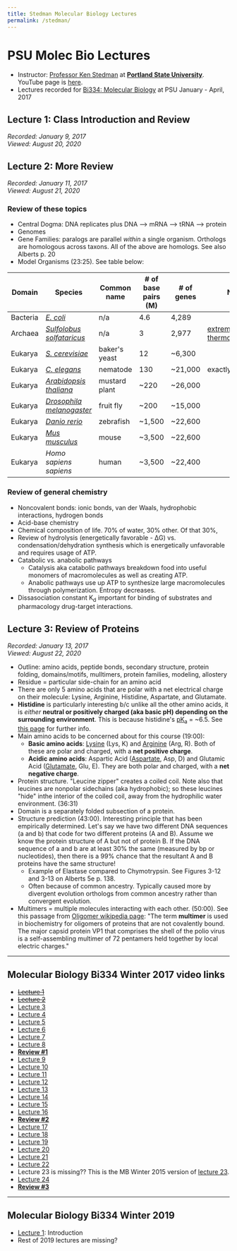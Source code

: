 ```yaml
---
title: Stedman Molecular Biology Lectures
permalink: /stedman/
---
```


# PSU Molec Bio Lectures
* Instructor: [Professor Ken Stedman](https://www.extremeviruses.org/people) at [**Portland State University**](https://www.pdx.edu/biology/biology-research). YouTube page is [here](https://www.youtube.com/c/KenStedman/playlists).
* Lectures recorded for [Bi334: Molecular Biology](http://pdx.smartcatalogiq.com/2020-2021/Bulletin/Courses/Bi-Biology/300/Bi-334) at PSU January - April, 2017

## Lecture 1: Class Introduction and Review
*Recorded: January 9, 2017<br>
Viewed: August 20, 2020*

## Lecture 2: More Review
*Recorded: January 11, 2017<br>
Viewed: August 21, 2020*

### Review of these topics
* Central Dogma: DNA replicates plus DNA --> mRNA --> tRNA --> protein
* Genomes
* Gene Families: paralogs are parallel *within* a single organism. Orthologs are homologous across taxons. All of the above are homologs. See also Alberts p. 20
* Model Organisms (23:25). See table below:

| Domain   | Species                                                                          | Common name   | # of base pairs (M) | # of genes | Notes                                                                                 |
|----------|----------------------------------------------------------------------------------|---------------|---------------------|------------|---------------------------------------------------------------------------------------|
| Bacteria | [*E. coli*](https://en.wikipedia.org/wiki/Escherichia_coli)                        | n/a           | 4.6                 | 4,289      |                                                                                       |
| Archaea  | [*Sulfolobus solfataricus*](https://en.wikipedia.org/wiki/Sulfolobus_solfataricus) | n/a           | 3                   | 2,977      | [extremophilic](https://en.wikipedia.org/wiki/Extremophile) and [thermoacidophilic](https://en.wikipedia.org/wiki/Thermoacidophile) |
| Eukarya  | [*S. cerevisiae*](https://en.wikipedia.org/wiki/Saccharomyces_cerevisiae)          | baker's yeast | 12                  | ~6,300     |                                                                                       |
| Eukarya  | [*C. elegans*](https://en.wikipedia.org/wiki/Caenorhabditis_elegans)               | nematode      | 130                 | ~21,000     | exactly 959 cells                                                                     |
| Eukarya  | [*Arabidopsis thaliana*](https://en.wikipedia.org/wiki/Arabidopsis_thaliana)       | mustard plant | ~220                | ~26,000    |                                                                                       |
| Eukarya  | [*Drosophila melanogaster*](https://en.wikipedia.org/wiki/Drosophila_melanogaster) | fruit fly     | ~200                | ~15,000    |                                                                                       |
| Eukarya  | [*Danio rerio*](https://en.wikipedia.org/wiki/Zebrafish)                           | zebrafish     | ~1,500              | ~22,600    |                                                                                       |
| Eukarya  | [*Mus musculus*](https://en.wikipedia.org/wiki/House_mouse)                        | mouse         | ~3,500              | ~22,600    |                                                                                       |
| Eukarya  | *Homo sapiens sapiens*                                                             | human         | ~3,500              | ~22,400    |                                                                                       |

### Review of general chemistry
* Noncovalent bonds: ionic bonds, van der Waals, hydrophobic interactions, hydrogen bonds
* Acid-base chemistry
* Chemical composition of life. 70% of water, 30% other. Of that 30%,
* Review of hydrolysis (energetically favorable - &#916;G) vs. condensation/dehydration synthesis which is energetically unfavorable and requires usage of ATP.
* Catabolic vs. anabolic pathways
	* Catalysis aka catabolic pathways breakdown food into useful monomers of macromolecules as well as creating ATP. 
	* Anabolic pathways use up ATP to synthesize large macromolecules through polymerization. Entropy decreases.
* Dissasociation constant K<sub>d</sub> important for binding of substrates and pharmacology drug-target interactions.

## Lecture 3: Review of Proteins
*Recorded: January 13, 2017<br>
Viewed: August 22, 2020*
* Outline: amino acids, peptide bonds, secondary structure, protein folding, domains/motifs, mulltimers, protein families, modeling, allostery
* Residue = particular side-chain for an amino acid
* There are only 5 amino acids that are polar with a net electrical charge on their molecule: Lysine, Arginine, Histidine, Aspartate, and Glutamate.
* **Histidine** is particularly interesting b/c unlike all the other amino acids, it is *either* **neutral or positively charged (aka basic pH) depending on the surrounding environment**. This is because histidine's [pK<sub>a</sub>](https://en.wikipedia.org/wiki/Acid_dissociation_constant#Equilibrium_constant) = ~6.5. See [this page](http://www.russelllab.org/aas/charged.html) for further info.
* Main amino acids to be concerned about for this course (19:00):
	* **Basic amino acids**: [Lysine](https://en.wikipedia.org/wiki/Lysine) (Lys, K) and [Arginine](https://en.wikipedia.org/wiki/Arginine) (Arg, R). Both of these are polar and charged, with a **net positive charge**.
	* **Acidic amino acids**: Aspartic Acid ([Aspartate](https://en.wikipedia.org/wiki/Aspartic_acid), Asp, D) and Glutamic Acid ([Glutamate](https://en.wikipedia.org/wiki/Glutamic_acid), Glu, E). They are both polar and charged, with a **net negative charge**.
* Protein structure. "Leucine zipper" creates a coiled coil. Note also that leucines are nonpolar sidechains (aka hydrophobic); so these leucines "hide" inthe interior of the coiled coil, away from the hydrophilic water environment. (36:31)
* Domain is a separately folded subsection of a protein. 
* Structure prediction (43:00). Interesting principle that has been empirically determined. Let's say we have two different DNA sequences (a and b) that code for two different proteins (A and B). Assume we know the protein structure of A but not of protein B. If the DNA sequence of a and b are at least 30% the same (measured by bp or nucleotides), then there is a 99% chance that the resultant A and B proteins have the same structure!
	* Example of Elastase compared to Chymotrypsin. See Figures 3-12 and 3-13 on Alberts 5e p. 138.
	* Often because of common ancestry. Typically caused more by divergent evolution orthologs from common ancestry rather than convergent evolution.
* Multimers = multiple molecules interacting with each other. (50:00). See this passage from [Oligomer wikipedia page](https://en.wikipedia.org/wiki/Oligomer): "The term **multimer** is used in biochemistry for oligomers of proteins that are not covalently bound. The major capsid protein VP1 that comprises the shell of the polio virus is a self-assembling multimer of 72 pentamers held together by local electric charges."

----

## Molecular Biology Bi334 Winter 2017 video links
* <del>[Lecture 1](https://youtu.be/BU_-o4g6WeE)</del>
* <del>[Lecture 2](https://youtu.be/H1egC1mxXZg)</del>
* [Lecture 3](https://youtu.be/e4E9kQPks9k)
* [Lecture 4](https://youtu.be/y2s9L4WJYN0)
* [Lecture 5](https://youtu.be/oZX4dV4RAmE)
* [Lecture 6](https://youtu.be/aVJeKqS4yus)
* [Lecture 7](https://youtu.be/YsBjFEc_9jo)
* [Lecture 8](https://youtu.be/OzkeLDYh0DE)
* [**Review #1**](https://youtu.be/0zHWCewKUCU)
* [Lecture 9](https://youtu.be/deuMy31kP7M)
* [Lecture 10](https://youtu.be/qkw0Dl8vq5Q)
* [Lecture 11](https://youtu.be/nYRv9g84yIc)
* [Lecture 12](https://youtu.be/ppsOLJ2aP6Q)
* [Lecture 13](https://youtu.be/iueYZB20xvk)
* [Lecture 14](https://youtu.be/F7MOTQnpVZ0)
* [Lecture 15](https://youtu.be/OalDTaImVSY)
* [Lecture 16](https://youtu.be/N_J2RjTNZCk)
* [**Review #2**](https://youtu.be/5lkNFM4DA6k)
* [Lecture 17](https://youtu.be/Ttb3Cb1G998)
* [Lecture 18](https://youtu.be/J9T-PrMo_nA)
* [Lecture 19](https://youtu.be/x5CmjNEesNo)
* [Lecture 20](https://youtu.be/9uYqbZ7KQXE)
* [Lecture 21](https://youtu.be/-jQSyUs7lc8)
* [Lecture 22](https://youtu.be/xXY2I0uijpA)
* Lecture 23 is missing?? This is the MB Winter 2015 version of [lecture 23](https://youtu.be/AKahJ3RX7fE).
* [Lecture 24](https://youtu.be/AbSmjBgt3e4)
* [**Review #3**](https://youtu.be/lvT40Zcu3eY)


---
## Molecular Biology Bi334 Winter 2019
* [Lecture 1](https://www.youtube.com/watch?v=qm7AvX-jyTg): Introduction
* Rest of 2019 lectures are missing?

